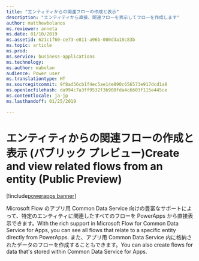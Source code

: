 ```yaml
---
title: "エンティティからの関連フローの作成と表示"
description: "エンティティから直接、関連フローを表示してフローを作成します"
author: matthewbolanos
ms.reviewer: anneta
ms.date: 01/10/2019
ms.assetid: 621c1f60-ce73-e811-a96b-000d3a18c83b
ms.topic: article
ms.prod: 
ms.service: business-applications
ms.technology: 
ms.author: mabolan
audience: Power user
ms.translationtype: HT
ms.sourcegitcommit: 9f8ad56cb1f4ec5ae14e890c656573e917dcd1a8
ms.openlocfilehash: da994c7a3ff9532f3b908fda4c6603f115e445ce
ms.contentlocale: ja-jp
ms.lasthandoff: 01/25/2019

---
```

# <a name="create-and-view-related-flows-from-an-entity-public-preview"></a><span data-ttu-id="098cf-103">エンティティからの関連フローの作成と表示 (パブリック プレビュー)</span><span class="sxs-lookup"><span data-stu-id="098cf-103">Create and view related flows from an entity (Public Preview)</span></span>


[!include[powerapps banner](../includes/powerapps.md)]

<span data-ttu-id="098cf-104">Microsoft Flow のアプリ用 Common Data Service 向けの豊富なサポートによって、特定のエンティティに関連したすべてのフローを PowerApps から直接表示できます。</span><span class="sxs-lookup"><span data-stu-id="098cf-104">With the rich support in Microsoft Flow for Common Data Service for Apps, you can see all flows that relate to a specific entity directly from PowerApps.</span></span> <span data-ttu-id="098cf-105">また、アプリ用 Common Data Service 内に格納されたデータのフローを作成することもできます。</span><span class="sxs-lookup"><span data-stu-id="098cf-105">You can also create flows for data that's stored within Common Data Service for Apps.</span></span>

